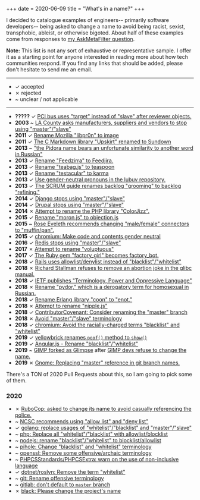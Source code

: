 +++
date = 2020-06-09
title = "What's in a name?"
+++

I decided to catalogue examples of engineers-- primarily software developers--
being asked to change a name to avoid being racist, sexist, transphobic,
ableist, or otherwise bigoted.  About half of these examples come from
responses to [my AskMetaFilter question][ask_mefi].

<!-- more -->

**Note:** This list is not any sort of exhaustive or representative sample. I
offer it as a starting point for anyone interested in reading more about how
tech communities respond. If you find any links that should be added, please
don't hesitate to send me an email.

---
- ✓ accepted
- ✗ rejected
- ~ unclear / not applicable
---

- **?????** ✓ [PCI bus uses "target" instead of "slave" after reviewer objects.][pci_bus]
- **2003** ~ [LA County asks manufacturers, suppliers and vendors to stop using "master"/"slave"][la_county]
- **2011** ✓ [Rename Mozilla "libpr0n" to image][libpr0n]
- **2011** ✓ [The C Markdown library "Upskirt" renamed to Sundown][sundown]
- **2013** ~ ["the Pidora name bears an unfortunate similarity to another word in Russian"][pidora]
- **2013** ✓ [Rename "Feedzirra" to Feedjira.][feedjira]
- **2013** ✓ [Rename "teabag.js" to teaspoon][teaspoon]
- **2013** ✓ [Rename "testacular" to karma][karma]
- **2013** ✓ [Use gender-neutral pronouns in the lubuv repository.][lubuv]
- **2013** ✓ [The SCRUM guide renames backlog "grooming" to backlog "refining."][refining]
- **2014** ✓ [Django stops using "master"/"slave"][django]
- **2014** ✓ [Drupal stops using "master"/"slave"][drupal]
- **2014** ✗ [Attempt to rename the PHP library "ColorJizz".][colorjizz]
- **2015** ✓ [Rename "moron.js" to objection.js][objectionjs]
- **2015** ~ [Rose Eveleth recommends changing "male/female" connectors to "muffin/pan".][muffinpan]
- **2015** ✓ [chromium: Make code and contents gender neutral][chromium_gender_neutral]
- **2016** ✓ [Redis stops using "master"/"slave"][redis]
- **2017** ✗ [Attempt to rename "voluptuous"][voluptuous]
- **2017** ✓ [The Ruby gem "factory_girl" becomes factory_bot.][factory_bot]
- **2018** ✓ [Rails uses allowlist/denylist instead of "blacklist"/"whitelist"][rails]
- **2018** ✗ [Richard Stallman refuses to remove an abortion joke in the glibc manual.][abortion_joke]
- **2018** ✓ [IETF publishes "Terminology, Power and Oppressive Language"][ietf]
- **2018** ✗ [Rename "pydor," which is a derogatory term for homosexual in Russian.][pydor]
- **2018** ✓ [Rename Erlang library "coon" to "enot."][enot]
- **2018** ✗ [Attempt to rename "nipple.js"][nipplejs]
- **2018** ✓ [ContributorCovenant: Consider renaming the "master" branch][contributor_covenant]
- **2018** ✗ [Avoid "master"/"slave" terminology][python]
- **2018** ✓ [chromium: Avoid the racially-charged terms "blacklist" and "whitelist"][chromium_blacklist_whitelist]
- **2019** ✓ [yellowbrick renames `poof()` method to `show()`][yellowbrick]
- **2019** ✓ [Angular.js - Rename "blacklist"/"whitelist"][angularjs]
- **2019** ~ [GIMP forked as Glimpse][glimpse] after [GIMP devs refuse to change the name.][gimp]
- **2019** ✗ [Gnome: Replacing "master" reference in git branch names.][gnome]

There's a TON of 2020 Pull Requests about this, so I am going to pick some of
them.

### 2020

- ✗ [RuboCop: asked to change its name to avoid casually referencing the police.][rubocop]
- ~ [NCSC recommends using "allow list" and "deny list"][ncsc]
- ✓ [golang: replace usages of "whitelist"/"blacklist" and "master"/"slave"][golang]
- ~ [php: Replace all "whitelist"/"blacklist" with allowlist/blocklist][php]
- ~ [nodejs: rename "blacklist"/"whitelist" to blocklist/allowlist ][nodejs]
- ~ [pihole: Change "blacklist" and "whitelist" terminology][pihole]
- ~ [openssl: Remove some offensive/archaic terminology][openssl]
- ~ [PHPCSStandards/PHPCSExtra: warn on the use of non-inclusive language][phpcsextra]
- ✓ [dotnet/roslyn: Remove the term "whitelist"][roslyn]
- ~ [git: Rename offensive terminology][git]
- ~ [gitlab: don't default to `master` branch][gitlab]
- ✗ [black: Please change the project's name][black]

[ask_mefi]: https://ask.metafilter.com/345497/Help-me-find-all-the-naming-controversies-in-programming

[pci_bus]: https://ask.metafilter.com/345497/Help-me-find-all-the-naming-controversies-in-programming#4948899
[la_county]: https://www.snopes.com/fact-check/masterslave/
[libpr0n]: https://bugzilla.mozilla.org/show_bug.cgi?id=66984
[sundown]: https://github.com/vmg/sundown/issues/36
[pidora]: https://wiki.cdot.senecacollege.ca/wiki/Pidora_Russian
[feedjira]: https://github.com/feedjira/feedjira/issues/135
[teaspoon]: https://github.com/jejacks0n/teaspoon/issues/40
[karma]: https://github.com/karma-runner/karma/issues/376
[lubuv]: https://github.com/joyent/libuv/pull/1015
[refining]: https://pm.stackexchange.com/a/24134
[django]: https://github.com/django/django/pull/2692
[drupal]: https://www.drupal.org/project/drupal/issues/2275877
[colorjizz]: https://github.com/mikeemoo/ColorJizz-PHP/issues/7
[objectionjs]: https://github.com/Vincit/objection.js/issues/10
[muffinpan]: https://www.lastwordonnothing.com/2015/11/27/a-modest-proposal-for-re-naming-connectors-and-fasteners/
[chromium_gender_neutral]: https://bugs.chromium.org/p/chromium/issues/detail?id=542537
[redis]: https://github.com/antirez/redis/issues/3185
[voluptuous]: https://github.com/alecthomas/voluptuous/issues/287
[factory_bot]: https://thoughtbot.com/blog/factory_bot
[rails]: https://github.com/rails/rails/issues/33677
[abortion_joke]: https://lwn.net/Articles/770966/
[ietf]: https://tools.ietf.org/id/draft-knodel-terminology-00.html
[pydor]: https://github.com/dohnto/pydor/issues/5
[enot]: https://github.com/comtihon/enot/issues/59
[nipplejs]: https://github.com/yoannmoinet/nipplejs/issues/80
[contributor_covenant]: https://github.com/ContributorCovenant/contributor_covenant/issues/569
[python]: https://bugs.python.org/issue34605
[chromium_blacklist_whitelist]: https://bugs.chromium.org/p/chromium/issues/detail?id=842296
[yellowbrick]: https://github.com/DistrictDataLabs/yellowbrick/releases/tag/v1.0.1
[angularjs]: https://github.com/angular/angular/pull/28529
[glimpse]: https://glimpse-editor.github.io/about/#what-is-wrong-with-the-gimp-name
[gimp]: https://web.archive.org/web/20190705135842/https://gitlab.gnome.org/GNOME/gimp/issues/3617
[gnome]: https://mail.gnome.org/archives/desktop-devel-list/2019-May/msg00050.html

[rubocop]: https://metaredux.com/posts/2020/06/08/the-rubocop-name-drama-redux.html
[golang]: https://go-review.googlesource.com/c/go/+/236857/
[php]: https://github.com/php/php-src/pull/5685
[ncsc]: https://www.ncsc.gov.uk/blog-post/terminology-its-not-black-and-white
[nodejs]: https://github.com/nodejs/node/pull/33813
[pihole]: https://discourse.pi-hole.net/t/change-blacklist-and-whitelist-terminology/31657/39
[sourcegraph]: https://github.com/sourcegraph/sourcegraph/issues/11389
[openssl]: https://github.com/openssl/openssl/pull/12089
[phpcsextra]: https://github.com/PHPCSStandards/PHPCSExtra/issues/59
[roslyn]: https://github.com/dotnet/roslyn/pull/3507
[git]: https://lore.kernel.org/git/CAOAHyQwyXC1Z3v7BZAC+Bq6JBaM7FvBenA-1fcqeDV==apdWDg@mail.gmail.com/
[gitlab]: https://gitlab.com/gitlab-org/gitlab/-/issues/220906
[black]: https://github.com/psf/black/issues/1363

<script>
  var items = document.getElementsByTagName("li");
  for (var i=0; i<items.length; i++) {
    items[i].innerHTML = items[i].innerHTML.replace("✓", "<span class=\"green-hl\">✓</span>");
    items[i].innerHTML = items[i].innerHTML.replace("✗", "<span class=\"red-hl\">✗</span>");
  }
</script>

<style>
  .green-hl { color: green; }
  .red-hl { color: red; }
</style>
